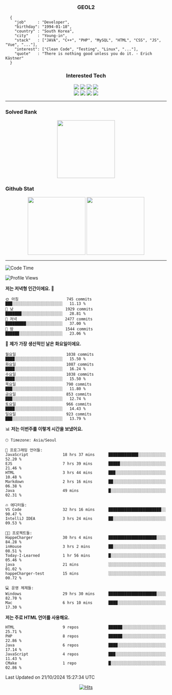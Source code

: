 <div align="center">

  ### GEOL2
</div>

```
  {
    "job"     : "Developer",
    "birthday": "1994-01-18",
    "country" : "South Korea",
    "city"    : "Young-in",
    "stack"   : ["JAVA", "C++", "PHP", "MySQL", "HTML", "CSS", "JS", "Vue", "..."],
    "interest": ["Clean Code", "Testing", "Linux", "..."], 
    "quote"   : "There is nothing good unless you do it. - Erich Kästner"
  }
  ```
  
<div align="center">
  
  ### Interested Tech
  
  <img src="https://img.shields.io/badge/CodeIgniter4-E34F26?style=flat-square&logo=codeigniter&logoColor=white">
    <img src="https://img.shields.io/badge/Laravel-F05340?style=flat-square&logo=Laravel&logoColor=white">
  <img src="https://img.shields.io/badge/SpringBoot-6DB33F?style=flat-square&logo=SpringBoot&logoColor=white">
  <img src="https://img.shields.io/badge/Express-000000?style=flat-square&logo=Express&logoColor=white">
  <br>
  <img src="https://img.shields.io/badge/Three.js-000000?style=flat-square&logo=Three.js&logoColor=white">
  <img src="https://img.shields.io/badge/JavaScript-F7DF1E?style=flat-square&logo=JavaScript&logoColor=black">
  <img src="https://img.shields.io/badge/TypeScript-007acc?style=flat-square&logo=TypeScript&logoColor=black">
  <img src="https://img.shields.io/badge/MySQL-4479A1?style=flat-square&logo=mysql&logoColor=white"><br>

</div>

------------

  ### Solved Rank
  
  <div align="center">
    <img height="180em" src="https://mazassumnida.wtf/api/v2/generate_badge?boj=geol2">
  </div>
  
  ### Github Stat 
  <div align="center">
    <img height="180em" src="https://github-readme-stats-git-masterrstaa-rickstaa.vercel.app/api?username=geol2&show_icons=true&theme=dark">
    <img height="180em" src="https://github-readme-stats-git-masterrstaa-rickstaa.vercel.app/api/top-langs/?username=geol2&show_icons=true&hide=css,scss,html&layout=compact&theme=dark&count_private=true&langs_count=8">
  </div>
  
------------

<!--START_SECTION:waka-->
![Code Time](http://img.shields.io/badge/Code%20Time-3%2C324%20hrs%2059%20mins-blue)

![Profile Views](http://img.shields.io/badge/Profile%20Views-5-blue)

**저는 저녁형 인간이에요. 🦉** 

```text
🌞 아침                     745 commits         ███░░░░░░░░░░░░░░░░░░░░░░   11.13 % 
🌆 낮　                     1929 commits        ███████░░░░░░░░░░░░░░░░░░   28.81 % 
🌃 저녁                     2477 commits        █████████░░░░░░░░░░░░░░░░   37.00 % 
🌙 밤　                     1544 commits        ██████░░░░░░░░░░░░░░░░░░░   23.06 % 
```
📅 **제가 가장 생산적인 날은 화요일이에요.** 

```text
월요일                      1038 commits        ████░░░░░░░░░░░░░░░░░░░░░   15.50 % 
화요일                      1087 commits        ████░░░░░░░░░░░░░░░░░░░░░   16.24 % 
수요일                      1038 commits        ████░░░░░░░░░░░░░░░░░░░░░   15.50 % 
목요일                      790 commits         ███░░░░░░░░░░░░░░░░░░░░░░   11.80 % 
금요일                      853 commits         ███░░░░░░░░░░░░░░░░░░░░░░   12.74 % 
토요일                      966 commits         ████░░░░░░░░░░░░░░░░░░░░░   14.43 % 
일요일                      923 commits         ███░░░░░░░░░░░░░░░░░░░░░░   13.79 % 
```


📊 **저는 이번주를 이렇게 시간을 보냈어요.** 

```text
🕑︎ Timezone: Asia/Seoul

💬 프로그래밍 언어들: 
JavaScript               18 hrs 37 mins      █████████████░░░░░░░░░░░░   52.20 % 
EJS                      7 hrs 39 mins       █████░░░░░░░░░░░░░░░░░░░░   21.46 % 
HTML                     3 hrs 44 mins       ███░░░░░░░░░░░░░░░░░░░░░░   10.48 % 
Markdown                 2 hrs 16 mins       ██░░░░░░░░░░░░░░░░░░░░░░░   06.38 % 
Java                     49 mins             █░░░░░░░░░░░░░░░░░░░░░░░░   02.31 % 

🔥 에디터들: 
VS Code                  32 hrs 16 mins      ███████████████████████░░   90.47 % 
IntelliJ IDEA            3 hrs 24 mins       ██░░░░░░░░░░░░░░░░░░░░░░░   09.53 % 

🐱‍💻 프로젝트들: 
HappeCharger             30 hrs 4 mins       █████████████████████░░░░   84.28 % 
inHouse                  3 hrs 2 mins        ██░░░░░░░░░░░░░░░░░░░░░░░   08.51 % 
Today-I-Learned          1 hr 56 mins        █░░░░░░░░░░░░░░░░░░░░░░░░   05.46 % 
java                     21 mins             ░░░░░░░░░░░░░░░░░░░░░░░░░   01.02 % 
happeCharger-test        15 mins             ░░░░░░░░░░░░░░░░░░░░░░░░░   00.72 % 

💻 운영 체제들: 
Windows                  29 hrs 30 mins      █████████████████████░░░░   82.70 % 
Mac                      6 hrs 10 mins       ████░░░░░░░░░░░░░░░░░░░░░   17.30 % 
```

**저는 주로 HTML 언어를 사용해요.** 

```text
HTML                     9 repos             ██████░░░░░░░░░░░░░░░░░░░   25.71 % 
PHP                      8 repos             ██████░░░░░░░░░░░░░░░░░░░   22.86 % 
Java                     6 repos             ████░░░░░░░░░░░░░░░░░░░░░   17.14 % 
JavaScript               4 repos             ███░░░░░░░░░░░░░░░░░░░░░░   11.43 % 
CMake                    1 repo              █░░░░░░░░░░░░░░░░░░░░░░░░   02.86 % 
```




 Last Updated on 21/10/2024 15:27:34 UTC
<!--END_SECTION:waka-->

<div align="center">
  
  [![Hits](https://hits.seeyoufarm.com/api/count/incr/badge.svg?url=https%3A%2F%2Fgithub.com%2Fgeol2&count_bg=%2379C83D&title_bg=%23555555&icon=myspace.svg&icon_color=%23E7E7E7&title=hits&edge_flat=false)](https://hits.seeyoufarm.com)
  
</div>

<!--
**Geol2/Geol2** is a ✨ _special_ ✨ repository because its `README.md` (this file) appears on your GitHub profile.

Here are some ideas to get you started:
- 🔭 I’m currently working on ...
- 🌱 I’m currently learning ...
- 👯 I’m looking to collaborate on ...
- 🤔 I’m looking for help with ...
- 💬 Ask me about ...
- 📫 How to reach me: ...
- 😄 Pronouns: ...
- ⚡ Fun fact: ...
-->
